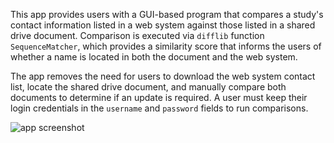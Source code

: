 This app provides users with a GUI-based program that compares a study's contact information listed in a web system against those listed in a shared drive document. Comparison is executed via `difflib` function `SequenceMatcher`, which provides a similarity score that informs the users of whether a name is located in both the document and the web system.

The app removes the need for users to download the web system contact list, locate the shared drive document, and manually compare both documents to determine if an update is required. A user must keep their login credentials in the `username` and `password` fields to run comparisons.

![app screenshot](https://i.imgur.com/O3jL25s.jpg "Application default state")
